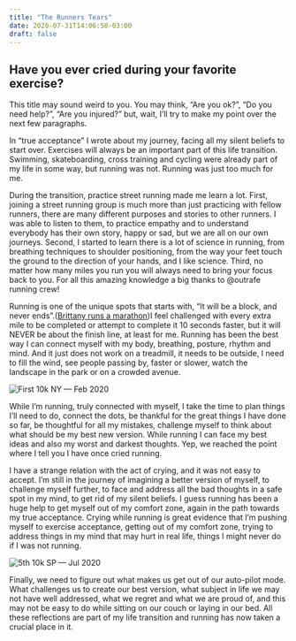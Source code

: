 ```yaml
---
title: "The Runners Tears"
date: 2020-07-31T14:06:58-03:00
draft: false
---
```


## Have you ever cried during your favorite exercise?

This title may sound weird to you. You may think, “Are you ok?”, “Do you need help?”, “Are you injured?” but, wait, I’ll try to make my point over the next few paragraphs.

In “true acceptance” I wrote about my journey, facing all my silent beliefs to start over. Exercises will always be an important part of this life transition. Swimming, skateboarding, cross training and cycling were already part of my life in some way, but running was not. Running was just too much for me.

During the transition, practice street running made me learn a lot. First, joining a street running group is much more than just practicing with fellow runners, there are many different purposes and stories to other runners. I was able to listen to them, to practice empathy and to understand everybody has their own story, happy or sad, but we are all on our own journeys. Second, I started to learn there is a lot of science in running, from breathing techniques to shoulder positioning, from the way your feet touch the ground to the direction of your hands, and I like science. Third, no matter how many miles you run you will always need to bring your focus back to you. For all this amazing knowledge a big thanks to @outrafe running crew!

Running is one of the unique spots that starts with, “It will be a block, and never ends”.([Brittany runs a marathon](https://www.imdb.com/title/tt7671064/))I feel challenged with every extra mile to be completed or attempt to complete it 10 seconds faster, but it will NEVER be about the finish line, at least for me. Running has been the best way I can connect myself with my body, breathing, posture, rhythm and mind. And it just does not work on a treadmill, it needs to be outside, I need to fill the wind, see people passing by, faster or slower, watch the landscape in the park or on a crowded avenue.

![First 10k NY — Feb 2020](pic1.png)

While I’m running, truly connected with myself, I take the time to plan things I’ll need to do, connect the dots, be thankful for the great things I have done so far, be thoughtful for all my mistakes, challenge myself to think about what should be my best new version. While running I can face my best ideas and also my worst and darkest thoughts. Yep, we reached the point where I tell you I have once cried running.

I have a strange relation with the act of crying, and it was not easy to accept. I’m still in the journey of imagining a better version of myself, to challenge myself further, to face and address all the bad thoughts in a safe spot in my mind, to get rid of my silent beliefs. I guess running has been a huge help to get myself out of my comfort zone, again in the path towards my true acceptance. Crying while running is great evidence that I’m pushing myself to exercise acceptance, getting out of my comfort zone, trying to address things in my mind that may hurt in real life, things I might never do if I was not running.

![5th 10k SP — Jul 2020](pic2.png)

Finally, we need to figure out what makes us get out of our auto-pilot mode. What challenges us to create our best version, what subject in life we may not have well addressed, what we regret and what we are proud of, and this may not be easy to do while sitting on our couch or laying in our bed. All these reflections are part of my life transition and running has now taken a crucial place in it.